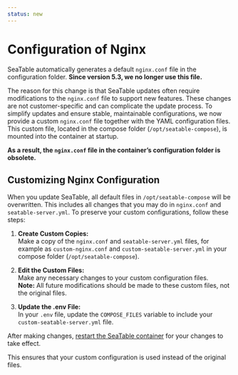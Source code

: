 ```yaml
---
status: new
---
```


# Configuration of Nginx

SeaTable automatically generates a default `nginx.conf` file in the configuration folder. **Since version 5.3, we no longer use this file.**

The reason for this change is that SeaTable updates often require modifications to the `nginx.conf` file to support new features. These changes are not customer-specific and can complicate the update process. To simplify updates and ensure stable, maintainable configurations, we now provide a custom `nginx.conf` file together with the YAML configuration files. This custom file, located in the compose folder (`/opt/seatable-compose`), is mounted into the container at startup.

**As a result, the `nginx.conf` file in the container’s configuration folder is obsolete.**

## Customizing Nginx Configuration

When you update SeaTable, all default files in `/opt/seatable-compose` will be overwritten. This includes all changes that you may do in `nginx.conf` and `seatable-server.yml`. To preserve your custom configurations, follow these steps:

1. **Create Custom Copies:**  
   Make a copy of the `nginx.conf` and `seatable-server.yml` files, for example as `custom-nginx.conf` and `custom-seatable-server.yml` in your compose folder (`/opt/seatable-compose`).

2. **Edit the Custom Files:**  
   Make any necessary changes to your custom configuration files.  
   **Note:** All future modifications should be made to these custom files, not the original files.

3. **Update the .env File:**  
   In your `.env` file, update the `COMPOSE_FILES` variable to include your `custom-seatable-server.yml` file.

After making changes, [restart the SeaTable container](../maintenance/restart-seatable.md) for your changes to take effect. 

This ensures that your custom configuration is used instead of the original files.